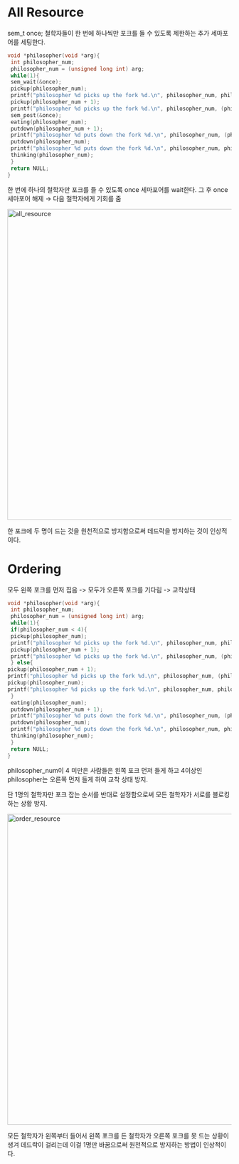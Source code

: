 # All Resource

sem_t once;
철학자들이 한 번에 하나씩만 포크를 들 수 있도록 제한하는 추가 세마포어를 세팅한다.


```c
void *philosopher(void *arg){
 int philosopher_num;
 philosopher_num = (unsigned long int) arg;
 while(1){
 sem_wait(&once);
 pickup(philosopher_num);
 printf("philosopher %d picks up the fork %d.\n", philosopher_num, philosopher_num);
 pickup(philosopher_num + 1);
 printf("philosopher %d picks up the fork %d.\n", philosopher_num, (philosopher_num + 1) % NUM);
 sem_post(&once);
 eating(philosopher_num);
 putdown(philosopher_num + 1);
 printf("philosopher %d puts down the fork %d.\n", philosopher_num, (philosopher_num + 1) % NUM);
 putdown(philosopher_num);
 printf("philosopher %d puts down the fork %d.\n", philosopher_num, philosopher_num);
 thinking(philosopher_num);
 }
 return NULL;
}
```
한 번에 하나의 철학자만 포크를 들 수 있도록 once 세마포어를 wait한다.
그 후 once 세마포어 해제 → 다음 철학자에게 기회를 줌

<img width="697" alt="all_resource" src="https://github.com/user-attachments/assets/ea4977d5-594b-4632-83d0-df52c78b5bed" />

한 포크에 두 명이 드는 것을 원천적으로 방지함으로써 데드락을 방지하는 것이 인상적이다.

# Ordering


모두 왼쪽 포크를 먼저 집음 -> 모두가 오른쪽 포크를 기다림 -> 교착상태

```c
void *philosopher(void *arg){
 int philosopher_num;
 philosopher_num = (unsigned long int) arg;
 while(1){
 if(philosopher_num < 4){
 pickup(philosopher_num);
 printf("philosopher %d picks up the fork %d.\n", philosopher_num, philosopher_num);
 pickup(philosopher_num + 1);
 printf("philosopher %d picks up the fork %d.\n", philosopher_num, (philosopher_num + 1) % NUM);
 } else{
pickup(philosopher_num + 1);
printf("philosopher %d picks up the fork %d.\n", philosopher_num, (philosopher_num + 1) % NUM);
pickup(philosopher_num);
printf("philosopher %d picks up the fork %d.\n", philosopher_num, philosopher_num);
 }
 eating(philosopher_num);
 putdown(philosopher_num + 1);
 printf("philosopher %d puts down the fork %d.\n", philosopher_num, (philosopher_num + 1) % NUM);
 putdown(philosopher_num);
 printf("philosopher %d puts down the fork %d.\n", philosopher_num, philosopher_num);
 thinking(philosopher_num);
 }
 return NULL;
}
```

philosopher_num이 4 미만은 사람들은 왼쪽 포크 먼저 들게 하고 4이상인 philosopher는 오른쪽 먼저 들게 하여 교착 상태 방지.

단 1명의 철학자만 포크 잡는 순서를 반대로 설정함으로써 모든 철학자가 서로를 블로킹하는 상황 방지.

<img width="697" alt="order_resource" src="https://github.com/user-attachments/assets/50c47924-0647-4192-b88a-6a0ec4ed4c43" />

모든 철학자가 왼쪽부터 들어서 왼쪽 포크를 든 철학자가 오른쪽 포크를 못 드는 상황이 생겨 데드락이 걸리는데 이걸 1명만 바꿈으로써 원천적으로 방지하는 방법이 인상적이다.

